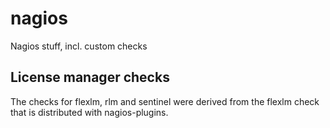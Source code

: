 nagios
======

Nagios stuff, incl. custom checks


License manager checks
----------------------
The checks for flexlm, rlm and sentinel were derived from the flexlm check 
that is distributed with nagios-plugins. 



